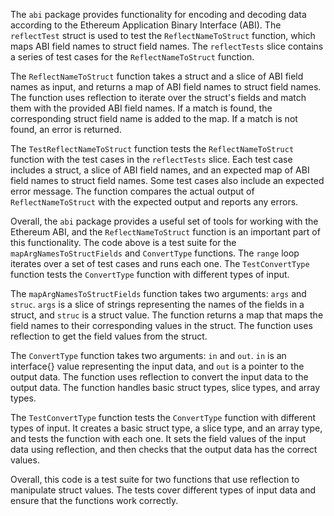 The `abi` package provides functionality for encoding and decoding data according to the Ethereum Application Binary Interface (ABI). The `reflectTest` struct is used to test the `ReflectNameToStruct` function, which maps ABI field names to struct field names. The `reflectTests` slice contains a series of test cases for the `ReflectNameToStruct` function.

The `ReflectNameToStruct` function takes a struct and a slice of ABI field names as input, and returns a map of ABI field names to struct field names. The function uses reflection to iterate over the struct's fields and match them with the provided ABI field names. If a match is found, the corresponding struct field name is added to the map. If a match is not found, an error is returned.

The `TestReflectNameToStruct` function tests the `ReflectNameToStruct` function with the test cases in the `reflectTests` slice. Each test case includes a struct, a slice of ABI field names, and an expected map of ABI field names to struct field names. Some test cases also include an expected error message. The function compares the actual output of `ReflectNameToStruct` with the expected output and reports any errors.

Overall, the `abi` package provides a useful set of tools for working with the Ethereum ABI, and the `ReflectNameToStruct` function is an important part of this functionality. The code above is a test suite for the `mapArgNamesToStructFields` and `ConvertType` functions. The `range` loop iterates over a set of test cases and runs each one. The `TestConvertType` function tests the `ConvertType` function with different types of input.

The `mapArgNamesToStructFields` function takes two arguments: `args` and `struc`. `args` is a slice of strings representing the names of the fields in a struct, and `struc` is a struct value. The function returns a map that maps the field names to their corresponding values in the struct. The function uses reflection to get the field values from the struct.

The `ConvertType` function takes two arguments: `in` and `out`. `in` is an interface{} value representing the input data, and `out` is a pointer to the output data. The function uses reflection to convert the input data to the output data. The function handles basic struct types, slice types, and array types.

The `TestConvertType` function tests the `ConvertType` function with different types of input. It creates a basic struct type, a slice type, and an array type, and tests the function with each one. It sets the field values of the input data using reflection, and then checks that the output data has the correct values.

Overall, this code is a test suite for two functions that use reflection to manipulate struct values. The tests cover different types of input data and ensure that the functions work correctly.